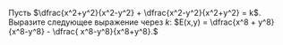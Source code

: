 Пусть $\dfrac{x^2+y^2}{x^2-y^2} + \dfrac{x^2-y^2}{x^2+y^2} = k$. Выразите следующее выражение через $k$: $E(x,y) = \dfrac{x^8 + y^8}{x^8-y^8} - \dfrac{ x^8-y^8}{x^8+y^8}.$